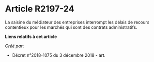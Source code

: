 # Article R2197-24

La saisine du médiateur des entreprises interrompt les délais de recours contentieux pour les marchés qui sont des contrats
administratifs.

**Liens relatifs à cet article**

_Créé par_:

  - Décret n°2018-1075 du 3 décembre 2018 - art.
